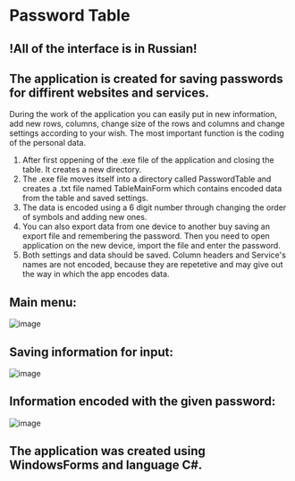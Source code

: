 # Password Table
## !All of the interface is in Russian!
## The application is created for saving passwords for diffirent websites and services. 

During the work of the application you can easily put in new information, add new rows, columns, change size of the rows and columns and change settings according to your wish.
The most important function is the coding of the personal data. 
1. After first oppening of the .exe file of the application and closing the table. It creates a new directory.
2. The .exe file moves itself into a directory called PasswordTable and creates a .txt file named TableMainForm which contains encoded data from the table and saved settings.
3. The data is encoded using a 6 digit number through changing the order of symbols and adding new ones.
4. You can also export data from one device to another buy saving an export file and remembering the password. Then you need to open application on the new device, import the file and enter the password.
5. Both settings and data should be saved. Column headers and Service's names are not encoded, because they are repetetive and may give out the way in which the app encodes data.

## Main menu:
![image](https://github.com/IvanKolchanov/PasswordTable/assets/83294629/6bf9bdd0-7431-4369-b1d6-7b72d868a82a)
## Saving information for input:
![image](https://github.com/IvanKolchanov/PasswordTable/assets/83294629/28a4054e-3586-48a5-9f1b-8f3ff20e6d2a)
## Information encoded with the given password:
![image](https://github.com/IvanKolchanov/PasswordTable/assets/83294629/2b573957-4cc0-4175-b27e-e20068cf17de)


## The application was created using WindowsForms and language C#.
